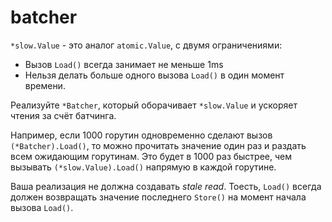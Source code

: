 # batcher

`*slow.Value` - это аналог `atomic.Value`, с двумя ограничениями:
  - Вызов `Load()` всегда занимает не меньше 1ms
  - Нельзя делать больше одного вызова `Load()` в один момент времени.

Реализуйте `*Batcher`, который оборачивает `*slow.Value` и ускоряет чтения за счёт батчинга.

Например, если 1000 горутин одновременно сделают вызов `(*Batcher).Load()`, то можно прочитать
значение один раз и раздать всем ожидающим горутинам. Это будет в 1000 раз быстрее,
чем вызывать `(*slow.Value).Load()` напрямую в каждой горутине.

Ваша реализация не должна создавать _stale read_. Тоесть, `Load()` всегда должен возвращать значение
последнего `Store()` на момент начала вызова `Load()`.
